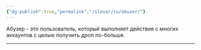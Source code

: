 ```yaml
---
{"dg-publish":true,"permalink":"/slovar/ru/abuzer/"}
---
```



Абузер - это пользователь, который выполняет действия с многих аккаунтов с целью получить дроп по-больше.

---
